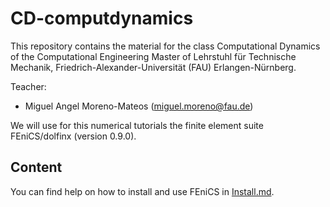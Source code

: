 # CD-computdynamics

This repository contains the material for the class Computational Dynamics of the Computational Engineering Master of Lehrstuhl für Technische Mechanik, Friedrich-Alexander-Universität (FAU) Erlangen-Nürnberg.

Teacher:
- Miguel Angel Moreno-Mateos (miguel.moreno@fau.de)

We will use for this numerical tutorials the finite element suite FEniCS/dolfinx (version 0.9.0).

## Content

You can find help on how to install and use FEniCS in [Install.md](https://github.com/MorenoMiguelES/CD-computdynamics/blob/main/Install.md).
